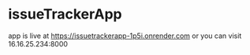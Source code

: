 # issueTrackerApp
app is live at https://issuetrackerapp-1p5i.onrender.com
or you can visit
16.16.25.234:8000
